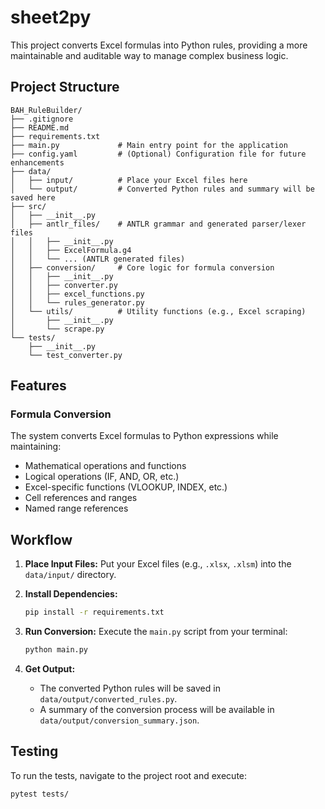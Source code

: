 # sheet2py

This project converts Excel formulas into Python rules, providing a more maintainable and auditable way to manage complex business logic.

## Project Structure

```
BAH_RuleBuilder/
├── .gitignore
├── README.md
├── requirements.txt
├── main.py             # Main entry point for the application
├── config.yaml         # (Optional) Configuration file for future enhancements
├── data/
│   ├── input/          # Place your Excel files here
│   └── output/         # Converted Python rules and summary will be saved here
├── src/
│   ├── __init__.py
│   ├── antlr_files/    # ANTLR grammar and generated parser/lexer files
│   │   ├── __init__.py
│   │   ├── ExcelFormula.g4
│   │   └── ... (ANTLR generated files)
│   ├── conversion/     # Core logic for formula conversion
│   │   ├── __init__.py
│   │   ├── converter.py
│   │   ├── excel_functions.py
│   │   └── rules_generator.py
│   └── utils/          # Utility functions (e.g., Excel scraping)
│       ├── __init__.py
│       └── scrape.py
└── tests/
    ├── __init__.py
    └── test_converter.py
```

## Features


### Formula Conversion
The system converts Excel formulas to Python expressions while maintaining:
- Mathematical operations and functions
- Logical operations (IF, AND, OR, etc.)
- Excel-specific functions (VLOOKUP, INDEX, etc.)
- Cell references and ranges
- Named range references

## Workflow

1.  **Place Input Files:** Put your Excel files (e.g., `.xlsx`, `.xlsm`) into the `data/input/` directory.

2.  **Install Dependencies:**

    ```bash
    pip install -r requirements.txt
    ```

3.  **Run Conversion:** Execute the `main.py` script from your terminal:

    ```bash
    python main.py
    ```

4.  **Get Output:**
    *   The converted Python rules will be saved in `data/output/converted_rules.py`.
    *   A summary of the conversion process will be available in `data/output/conversion_summary.json`.

## Testing

To run the tests, navigate to the project root and execute:

```bash
pytest tests/
```
